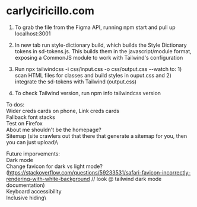 # carlyciricillo.com

1) To grab the file from the Figma API, running npm start and pull up localhost:3001

2) In new tab run style-dictionary build, which builds the Style Dictionary tokens in sd-tokens.js. This builds them in the javascript/module format, exposing a CommonJS module to work with Tailwind's configuration

3) Run npx tailwindcss -i css/input.css -o css/output.css --watch to: 1) scan HTML files for classes and build styles in ouput.css and 2) integrate the sd-tokens with Tailwind (output.css)

4) To check Tailwind version, run npm info tailwindcss version

To dos:\
Wider creds cards on phone, Link creds cards\
Fallback font stacks\
Test on Firefox\
About me shouldn't be the homepage?\
Sitemap (site crawlers out that there that generate a sitemap for you, then you can just upload)\

Future imporvements:\
Dark mode\
Change favicon for dark vs light mode? (https://stackoverflow.com/questions/59233531/safari-favicon-incorrectly-rendering-with-white-background // look @ tailwind dark mode documentation)\
Keyboard accessibility\
Inclusive hiding\